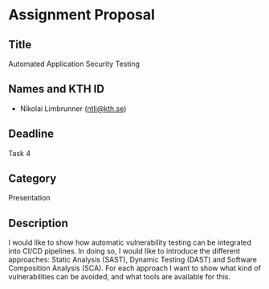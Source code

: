 # Assignment Proposal

## Title

Automated Application Security Testing

## Names and KTH ID

- Nikolai Limbrunner (ntli@kth.se)

## Deadline

Task 4

## Category

Presentation

## Description

I would like to show how automatic vulnerability testing can be integrated into CI/CD pipelines. 
In doing so, I would like to introduce the different approaches: Static Analysis (SAST), Dynamic Testing (DAST) and Software Composition Analysis (SCA).
For each approach I want to show what kind of vulnerabilities can be avoided, and what tools are available for this.
